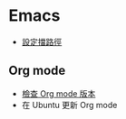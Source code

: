 # Emacs

+ [設定擋路徑](location_of_init_file.org)

## Org mode
   + [檢查 Org mode 版本](org_mode/check_org_mode_version.md)
   + 在 Ubuntu 更新 Org mode
